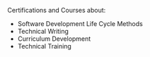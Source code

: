 Certifications and Courses about: 
- Software Development Life Cycle Methods
- Technical Writing
- Curriculum Development
- Technical Training
